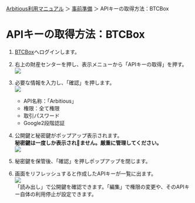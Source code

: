 [Arbitious利用マニュアル](../README.md) ＞ [事前準備](./README.md) ＞ APIキーの取得方法：BTCBox

# APIキーの取得方法：BTCBox

1. [BTCBox](https://www.btcbox.co.jp/user/login/)へログインします。  
1. 右上の財産センターを押し、表示メニューから「APIキーの取得」を押す。
![](https://www.btcbox.co.jp/images/jubi/api-1.jpg)

1. 必要な情報を入力し、「確認」を押します。  
![](https://www.btcbox.co.jp/images/jubi/api-2.jpg)
    - API名称：「Arbitious」
    - 権限：全て権限
    - 取引パスワード
    - Google2段階認証

1. 公開鍵と秘密鍵がポップアップ表示されます。  
**秘密鍵は一度しか表示されません。厳重に管理してください。**  
![](https://www.btcbox.co.jp/images/jubi/api-3.jpg)

1. 秘密鍵を保管後、「確認」を押しポップアップを閉じます。

1. 画面をリフレッシュすると作成したAPIキーが一覧に出ます。  
![](https://www.btcbox.co.jp/images/jubi/api-4.jpg)  
「読み出し」で公開鍵を確認できます。「編集」で権限の変更や、そのAPIキー自体の利用停止が設定できます。